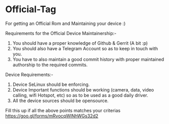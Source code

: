 # Official-Tag
For getting an Official Rom and Maintaining your device :)

Requirements for the Official Device Maintainership:-

1. You should have a proper knowledge of Github & Gerrit (A bit :p)
2. You should also have a Telegram Account so as to keep in touch with you.
3. You have to also maintain a good commit history with proper maintained authorship to the required commits.

Device Requirements:-
1. Device SeLinux should be enforcing.
2. Device Important functions should be working (camera, data, video calling, wifi Hotspot, etc) so as to be used as a good daily driver.
3. All the device sources should be opensource.

Fill this up if all the above points matches your criterias
https://goo.gl/forms/mRvocqWINhWGs32d2
